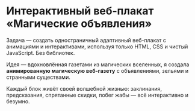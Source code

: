 # Интерактивный веб-плакат «Магические объявления»

Задача — создать одностраничный адаптивный веб-плакат с анимациями и интерактивами, используя только HTML, CSS и чистый JavaScript. Без библиотек.

Идея — вдохновлённая газетами из магических вселенных, я создала **анимированную магическую веб-газету** с объявлениями, зельями и странными существами.

Каждый блок живёт своей волшебной жизнью: заклинания, предсказания, спрятанные скидки, побег жабы — всё интерактивно и безумно.
